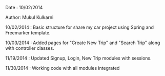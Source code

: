 Date : 10/02/2014

Author: Mukul Kulkarni

10/02/2014 : Basic structure for share my car project using Spring and Freemarker template.

10/03/2014 : Added pages for "Create New Trip" and "Search Trip" along with controller classes.

11/19/2014 : Updated Signup, Login, New Trip modules with sessions.

11/30/2014 : Working code with all modules integrated

